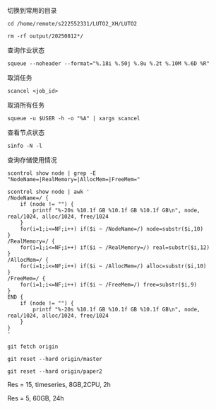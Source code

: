 切换到常用的目录
```
cd /home/remote/s222552331/LUTO2_XH/LUTO2
```
```
rm -rf output/20250812*/
```
查询作业状态
```
squeue --noheader --format="%.18i %.50j %.8u %.2t %.10M %.6D %R"
```
取消任务
```
scancel <job_id>
```
取消所有任务
```
squeue -u $USER -h -o "%A" | xargs scancel
```
查看节点状态
```
sinfo -N -l
```
查询存储使用情况
```
scontrol show node | grep -E "NodeName=|RealMemory=|AllocMem=|FreeMem="
```
```angular2html
scontrol show node | awk '
/NodeName=/ {
    if (node != "") {
        printf "%-20s %10.1f GB %10.1f GB %10.1f GB\n", node, real/1024, alloc/1024, free/1024
    }
    for(i=1;i<=NF;i++) if($i ~ /NodeName=/) node=substr($i,10)
}
/RealMemory=/ {
    for(i=1;i<=NF;i++) if($i ~ /RealMemory=/) real=substr($i,12)
}
/AllocMem=/ {
    for(i=1;i<=NF;i++) if($i ~ /AllocMem=/) alloc=substr($i,10)
}
/FreeMem=/ {
    for(i=1;i<=NF;i++) if($i ~ /FreeMem=/) free=substr($i,9)
}
END {
    if (node != "") {
        printf "%-20s %10.1f GB %10.1f GB %10.1f GB\n", node, real/1024, alloc/1024, free/1024
    }
}
'
```
```angular2html
git fetch origin

git reset --hard origin/master

git reset --hard origin/paper2
```

Res = 15, timeseries, 8GB,2CPU, 2h

Res = 5, 60GB, 24h



